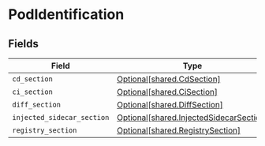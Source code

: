 # PodIdentification


## Fields

| Field                                                                                        | Type                                                                                         | Required                                                                                     | Description                                                                                  |
| -------------------------------------------------------------------------------------------- | -------------------------------------------------------------------------------------------- | -------------------------------------------------------------------------------------------- | -------------------------------------------------------------------------------------------- |
| `cd_section`                                                                                 | [Optional[shared.CdSection]](undefined/models/shared/cdsection.md)                           | :heavy_minus_sign:                                                                           | N/A                                                                                          |
| `ci_section`                                                                                 | [Optional[shared.CiSection]](undefined/models/shared/cisection.md)                           | :heavy_minus_sign:                                                                           | N/A                                                                                          |
| `diff_section`                                                                               | [Optional[shared.DiffSection]](undefined/models/shared/diffsection.md)                       | :heavy_minus_sign:                                                                           | N/A                                                                                          |
| `injected_sidecar_section`                                                                   | [Optional[shared.InjectedSidecarSection]](undefined/models/shared/injectedsidecarsection.md) | :heavy_minus_sign:                                                                           | N/A                                                                                          |
| `registry_section`                                                                           | [Optional[shared.RegistrySection]](undefined/models/shared/registrysection.md)               | :heavy_minus_sign:                                                                           | N/A                                                                                          |
